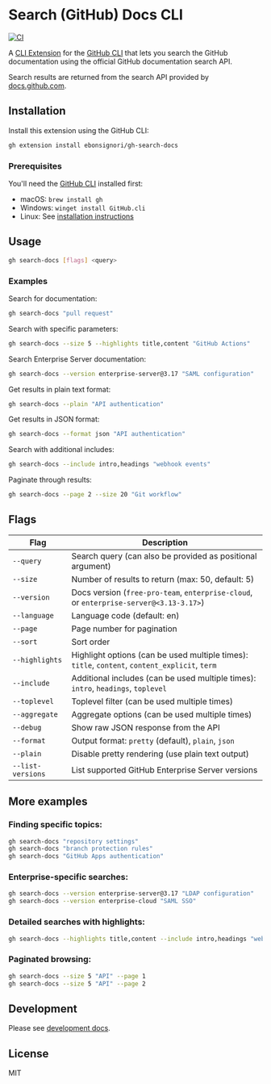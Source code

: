# Search (GitHub) Docs CLI

[![CI](https://github.com/Ebonsignori/gh-search-docs/workflows/CI/badge.svg)](https://github.com/Ebonsignori/gh-search-docs/actions)

A [CLI Extension](https://docs.github.com/en/github-cli/github-cli/using-github-cli-extensions) for the [GitHub CLI](https://cli.github.com/) that lets you search the GitHub documentation using the official GitHub documentation search API.

Search results are returned from the search API provided by [docs.github.com](https://docs.github.com/en).

## Installation

Install this extension using the GitHub CLI:

```bash
gh extension install ebonsignori/gh-search-docs
```

### Prerequisites

You'll need the [GitHub CLI](https://cli.github.com/) installed first:
- macOS: `brew install gh`
- Windows: `winget install GitHub.cli`
- Linux: See [installation instructions](https://github.com/cli/cli#installation)

## Usage

```bash
gh search-docs [flags] <query>
```

### Examples

Search for documentation:
```bash
gh search-docs "pull request"
```

Search with specific parameters:
```bash
gh search-docs --size 5 --highlights title,content "GitHub Actions"
```

Search Enterprise Server documentation:
```bash
gh search-docs --version enterprise-server@3.17 "SAML configuration"
```

Get results in plain text format:
```bash
gh search-docs --plain "API authentication"
```

Get results in JSON format:
```bash
gh search-docs --format json "API authentication"
```

Search with additional includes:
```bash
gh search-docs --include intro,headings "webhook events"
```

Paginate through results:
```bash
gh search-docs --page 2 --size 20 "Git workflow"
```

## Flags

| Flag | Description |
|------|-------------|
| `--query` | Search query (can also be provided as positional argument) |
| `--size` | Number of results to return (max: 50, default: 5) |
| `--version` | Docs version (`free-pro-team`, `enterprise-cloud`, or `enterprise-server@<3.13-3.17>`) |
| `--language` | Language code (default: en) |
| `--page` | Page number for pagination |
| `--sort` | Sort order |
| `--highlights` | Highlight options (can be used multiple times): `title`, `content`, `content_explicit`, `term` |
| `--include` | Additional includes (can be used multiple times): `intro`, `headings`, `toplevel` |
| `--toplevel` | Toplevel filter (can be used multiple times) |
| `--aggregate` | Aggregate options (can be used multiple times) |
| `--debug` | Show raw JSON response from the API |
| `--format` | Output format: `pretty` (default), `plain`, `json` |
| `--plain` | Disable pretty rendering (use plain text output) |
| `--list-versions` | List supported GitHub Enterprise Server versions |

## More examples

### Finding specific topics:
```bash
gh search-docs "repository settings"
gh search-docs "branch protection rules"
gh search-docs "GitHub Apps authentication"
```

### Enterprise-specific searches:
```bash
gh search-docs --version enterprise-server@3.17 "LDAP configuration"
gh search-docs --version enterprise-cloud "SAML SSO"
```

### Detailed searches with highlights:
```bash
gh search-docs --highlights title,content --include intro,headings "webhook payload"
```

### Paginated browsing:
```bash
gh search-docs --size 5 "API" --page 1
gh search-docs --size 5 "API" --page 2
```

## Development

Please see [development docs](./DEVELOPMENT.md).

## License

MIT
